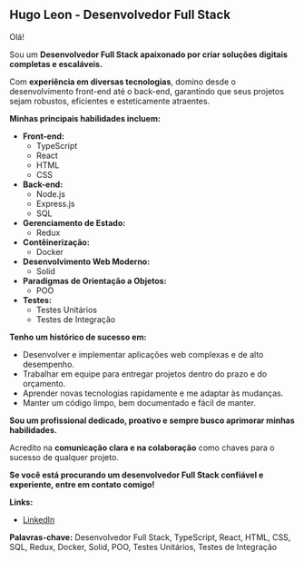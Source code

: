 ## Hugo Leon - Desenvolvedor Full Stack

Olá! 

Sou um **Desenvolvedor Full Stack apaixonado por criar soluções digitais completas e escaláveis.** 

Com **experiência em diversas tecnologias**, domino desde o desenvolvimento front-end até o back-end, garantindo que seus projetos sejam robustos, eficientes e esteticamente atraentes.

**Minhas principais habilidades incluem:**

* **Front-end:**
    * TypeScript
    * React
    * HTML
    * CSS
* **Back-end:**
    * Node.js
    * Express.js
    * SQL
* **Gerenciamento de Estado:**
    * Redux
* **Contêinerização:**
    * Docker
* **Desenvolvimento Web Moderno:**
    * Solid
* **Paradigmas de Orientação a Objetos:**
    * POO
* **Testes:**
    * Testes Unitários
    * Testes de Integração

**Tenho um histórico de sucesso em:**

* Desenvolver e implementar aplicações web complexas e de alto desempenho.
* Trabalhar em equipe para entregar projetos dentro do prazo e do orçamento.
* Aprender novas tecnologias rapidamente e me adaptar às mudanças.
* Manter um código limpo, bem documentado e fácil de manter.

**Sou um profissional dedicado, proativo e sempre busco aprimorar minhas habilidades.** 

Acredito na **comunicação clara e na colaboração** como chaves para o sucesso de qualquer projeto.

**Se você está procurando um desenvolvedor Full Stack confiável e experiente, entre em contato comigo!**

**Links:**

* [LinkedIn](https://www.linkedin.com/in/hugo-leon-76275212b/)


**Palavras-chave:** Desenvolvedor Full Stack, TypeScript, React, HTML, CSS, SQL, Redux, Docker, Solid, POO, Testes Unitários, Testes de Integração


